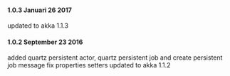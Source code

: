 #### 1.0.3 Januari 26 2017 ####
updated to akka 1.1.3

#### 1.0.2 September 23 2016 ####
added quartz persistent actor, quartz persistent job and create persistent job message
fix properties setters
updated to akka 1.1.2